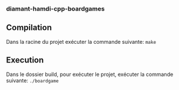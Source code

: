 ### diamant-hamdi-cpp-boardgames

## Compilation
Dans la racine du projet exécuter la commande suivante:
```make```

## Execution
Dans le dossier build, pour exécuter le projet, exécuter la commande suivante:
```./boardgame```


